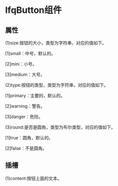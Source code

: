 # lfqButton组件

## 属性

(1)size:按钮的大小，类型为字符串，对应的值如下。

  [1]small：中号，默认的。

  [2]mini：小号。

  [3]medium：大号。

(2)type:按钮的类型，类型为字符串，对应的值如下。

  [1]primary：主要的，默认的。

  [2]warning：警告。

  [3]danger：危险。

(3)round:是否是圆角，类型为布尔类型，对应的值如下。

  [1]true：圆角，默认的。

  [2]false：不是圆角。

## 插槽

(1)content:按钮上面的文本。

